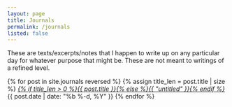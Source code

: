 ```yaml
---
layout: page
title: Journals
permalink: /journals
listed: false
---
```


These are texts/excerpts/notes that I happen to write up on any particular day for whatever purpose that might be. These are not meant to writings of a refined level.

{% for post in site.journals reversed %}
	{% assign title_len = post.title | size %}
  <i class="post-list-title"><a href="{{ post.url | prepend: site.baseurl }}">{% if title_len > 0 %}{{ post.title }}{% else %}{{ "untitled" }}{% endif %}</a></i>
  <span class="post-meta">{{ post.date | date: "%b %-d, %Y" }}</span>
{% endfor %}
